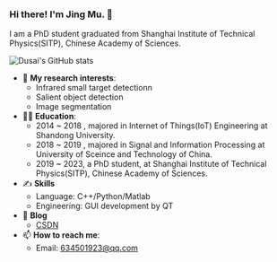 ### Hi there! I'm Jing Mu. 👋

I am a PhD student graduated from Shanghai Institute of Technical Physics(SITP), Chinese Academy of Sciences.

![Dusai's GitHub stats](https://github-readme-stats.vercel.app/api?username=strawberry-magic-pocket)

- 🧐 **My research interests**:
  * Infrared small target detectionn
  * Salient object detection
  * Image segmentation
- 👩‍🎓 **Education**:
  * 2014 ~ 2018 , majored in Internet of Things(IoT) Engineering at Shandong University.
  * 2018 ~ 2019 , majored in Signal and Information Processing at University of Sceince and Technology of China.
  * 2019 ~ 2023, a PhD student, at Shanghai Institute of Technical Physics(SITP), Chinese Academy of Sciences.
- ✍️ **Skills**
  * Language: C++/Python/Matlab
  * Engineering: GUI development by QT
- 📒 **Blog**
  * [CSDN](https://blog.csdn.net/qq_34554039?spm=1000.2115.3001.5343)
- 📫 **How to reach me**:
  * Email: 634501923@qq.com


